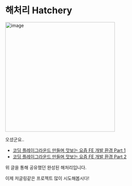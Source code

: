 # 해처리 Hatchery

<img width="345" alt="image" src="https://user-images.githubusercontent.com/389021/108643924-09c7e380-74f0-11eb-8265-96a6b7296ed0.png">


오셨군요..


- [코딩 플레이그라운드 만들며 맛보는 요즘 FE 개발 환경 Part 1](https://blog.shiren.dev/2021-02-15/)
- [코딩 플레이그라운드 만들며 맛보는 요즘 FE 개발 환경 Part 2](https://blog.shiren.dev/2021-02-22/)

위 글을 통해 공유했던 완성된 해처리입니다.

이제 저글링같은 프로젝트 많이 시도해봅시다!

